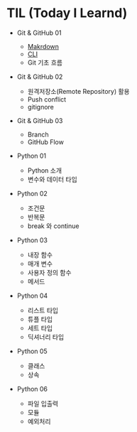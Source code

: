 # TIL (Today I Learnd)


* Git & GitHub 01
    * [Makrdown](https://github.com/m8nsk8m/TIL/blob/master/markdown.md)
    * [CLI](https://github.com/m8nsk8m/TIL/commit/4262a54fca657490eaedc1331b636b8f4dce2e34)
    * Git 기초 흐름


* Git & GitHub 02
    * 원격저장소(Remote Repository) 활용
    * Push conflict
    * gitignore

* Git & GitHub 03
    * Branch
    * GitHub Flow

* Python 01 
    * Python 소개
    * 변수와 데이터 타입


* Python 02
    * 조건문
    * 반복문
    * break 와 continue


* Python 03 
    * 내장 함수
    * 매개 변수
    * 사용자 정의 함수
    * 메서드

* Python 04
    * 리스트 타입
    * 튜플 타입
    * 세트 타입
    * 딕셔너리 타입

* Python 05
    * 클래스
    * 상속

* Python 06
    * 파일 입출력
    * 모듈
    * 예외처리